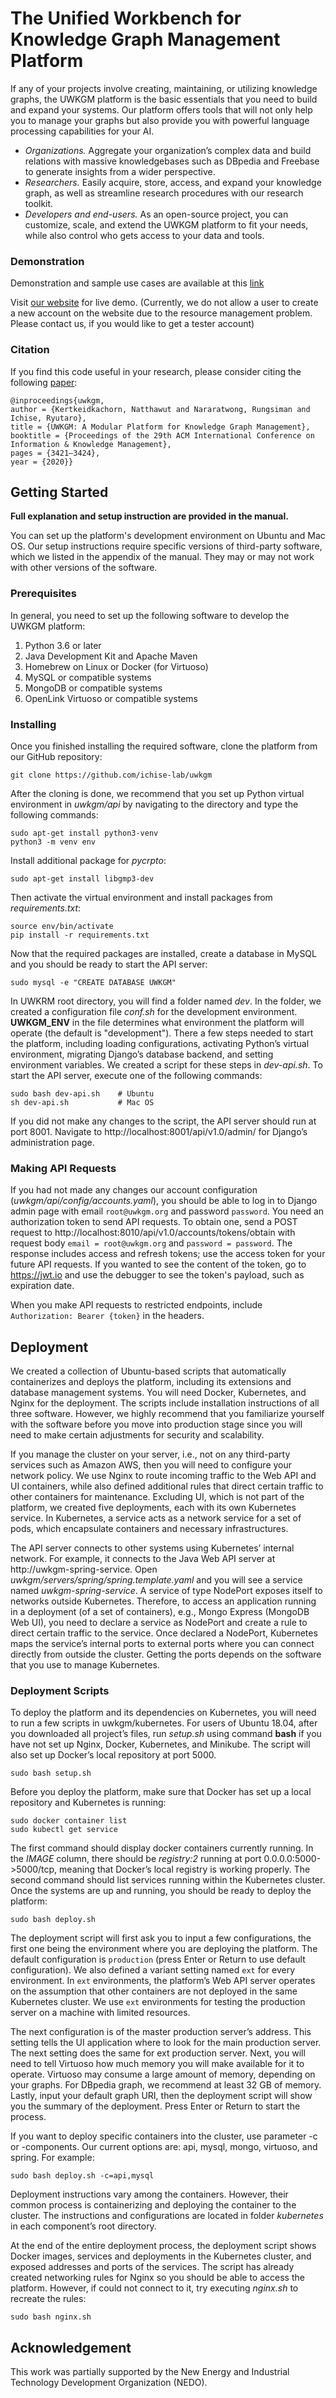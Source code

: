 # The Unified Workbench for Knowledge Graph Management Platform
If any of your projects involve creating, maintaining, or utilizing knowledge graphs, the UWKGM platform is the basic essentials that you need to build and expand your systems. Our platform offers tools that will not only help you to manage your graphs but also provide you with powerful language processing capabilities for your AI.
* *Organizations.* Aggregate your organization’s complex data and build relations with massive knowledgebases such as DBpedia and Freebase to generate insights from a wider perspective.
* *Researchers.* Easily acquire, store, access, and expand your knowledge graph, as well as streamline research procedures with our research toolkit.
* *Developers and end-users.* As an open-source project, you can customize, scale, and extend the UWKGM platform to fit your needs, while also control who gets access to your data and tools.

### Demonstration
Demonstration and sample use cases are available at this [link](https://sites.google.com/view/uwkgm-platform/home)

Visit [our website](https://uwkgm.airc.aist.go.jp/home) for live demo. (Currently, we do not allow a user to create a new account on the website due to the resource management problem. Please contact us, if you would like to get a tester account)


### Citation
If you find this code useful in your research, please consider citing the following [paper](https://doi.org/10.1145/3340531.3417441):
```
@inproceedings{uwkgm, 
author = {Kertkeidkachorn, Natthawut and Nararatwong, Rungsiman and Ichise, Ryutaro}, 
title = {UWKGM: A Modular Platform for Knowledge Graph Management}, 
booktitle = {Proceedings of the 29th ACM International Conference on Information & Knowledge Management}, 
pages = {3421–3424}, 
year = {2020}}
```


## Getting Started
**Full explanation and setup instruction are provided in the manual.**

You can set up the platform's development environment on Ubuntu and Mac OS. Our setup instructions require specific versions of third-party software, which we listed in the appendix of the manual. They may or may not work with other versions of the software.

### Prerequisites
In general, you need to set up the following software to develop the UWKGM platform:
1. Python 3.6 or later
2. Java Development Kit and Apache Maven
3. Homebrew on Linux or Docker (for Virtuoso)
4. MySQL or compatible systems
5. MongoDB or compatible systems
6. OpenLink Virtuoso or compatible systems

### Installing
Once you finished installing the required software, clone the platform from our GitHub repository:

```
git clone https://github.com/ichise-lab/uwkgm
```

After the cloning is done, we recommend that you set up Python virtual environment in *uwkgm/api* by navigating to the directory and type the following commands:

```
sudo apt-get install python3-venv
python3 -m venv env
```

Install additional package for *pycrpto*:

```
sudo apt-get install libgmp3-dev
```

Then activate the virtual environment and install packages from *requirements.txt*:

```
source env/bin/activate
pip install -r requirements.txt
```

Now that the required packages are installed, create a database in MySQL and you should be ready to start the API server:

```
sudo mysql -e "CREATE DATABASE UWKGM"
```

In UWKRM root directory, you will find a folder named *dev*. In the folder, we created a configuration file *conf.sh* for the development environment. **UWKGM_ENV** in the file determines what environment the platform will operate (the default is "development"). There a few steps needed to start the platform, including loading configurations, activating Python’s virtual environment, migrating Django’s database backend, and setting environment variables. We created a script for these steps in *dev-api.sh*. To start the API server, execute one of the following commands:

```
sudo bash dev-api.sh    # Ubuntu
sh dev-api.sh           # Mac OS
```

If you did not make any changes to the script, the API server should run at port 8001. Navigate to http://localhost:8001/api/v1.0/admin/ for Django’s administration page.

### Making API Requests
If you had not made any changes our account configuration (*uwkgm/api/config/accounts.yaml*), you should be able to log in to Django admin page with email `root@uwkgm.org` and password `password`. You need an authorization token to send API requests. To obtain one, send a POST request to http://localhost:8010/api/v1.0/accounts/tokens/obtain with request body `email = root@uwkgm.org` and `password = password`. The response includes access and refresh tokens; use the access token for your future API requests. If you wanted to see the content of the token, go to https://jwt.io and use the debugger to see the token's payload, such as expiration date.

When you make API requests to restricted endpoints, include `Authorization: Bearer {token}` in the headers.

## Deployment
We created a collection of Ubuntu-based scripts that automatically containerizes and deploys the platform, including its extensions and database management systems. You will need Docker, Kubernetes, and Nginx for the deployment. The scripts include installation instructions of all three software. However, we highly recommend that you familiarize yourself with the software before you move into production stage since you will need to make certain adjustments for security and scalability.

If you manage the cluster on your server, i.e., not on any third-party services such as Amazon AWS, then you will need to configure your network policy. We use Nginx to route incoming traffic to the Web API and UI containers, while also defined additional rules that direct certain traffic to other containers for maintenance. Excluding UI, which is not part of the platform, we created five deployments, each with its own Kubernetes service. In Kubernetes, a service acts as a network service for a set of pods, which encapsulate containers and necessary infrastructures. 

The API server connects to other systems using Kubernetes’ internal network. For example, it connects to the Java Web API server at http://uwkgm-spring-service. Open *uwkgm/servers/spring/spring.template.yaml* and you will see a service named *uwkgm-spring-service*. A service of type NodePort exposes itself to networks outside Kubernetes. Therefore, to access an application running in a deployment (of a set of containers), e.g., Mongo Express (MongoDB Web UI), you need to declare a service as NodePort and create a rule to direct certain traffic to the service. Once declared a NodePort, Kubernetes maps the service’s internal ports to external ports where you can connect directly from outside the cluster. Getting the ports depends on the software that you use to manage Kubernetes.

### Deployment Scripts
To deploy the platform and its dependencies on Kubernetes, you will need to run a few scripts in uwkgm/kubernetes. For users of Ubuntu 18.04, after you downloaded all project’s files, run *setup.sh* using command **bash** if you have not set up Nginx, Docker, Kubernetes, and Minikube. The script will also set up Docker’s local repository at port 5000.

```
sudo bash setup.sh
```

Before you deploy the platform, make sure that Docker has set up a local repository and Kubernetes is running:

```
sudo docker container list
sudo kubectl get service
```

The first command should display docker containers currently running. In the *IMAGE* column, there should be *registry:2* running at port 0.0.0.0:5000->5000/tcp, meaning that Docker’s local registry is working properly. The second command should list services running within the Kubernetes cluster. Once the systems are up and running, you should be ready to deploy the platform:

```
sudo bash deploy.sh
```

The deployment script will first ask you to input a few configurations, the first one being the environment where you are deploying the platform. The default configuration is `production` (press Enter or Return to use default configuration). We also defined a variant setting named `ext` for every environment. In `ext` environments, the platform’s Web API server operates on the assumption that other containers are not deployed in the same Kubernetes cluster. We use `ext` environments for testing the production server on a machine with limited resources.

The next configuration is of the master production server’s address. This setting tells the UI application where to look for the main production server. The next setting does the same for ext production server. Next, you will need to tell Virtuoso how much memory you will make available for it to operate. Virtuoso may consume a large amount of memory, depending on your graphs. For DBpedia graph, we recommend at least 32 GB of memory. Lastly, input your default graph URI, then the deployment script will show you the summary of the deployment. Press Enter or Return to start the process.

If you want to deploy specific containers into the cluster, use parameter -c or -components. Our current options are: api, mysql, mongo, virtuoso, and spring. For example:

```
sudo bash deploy.sh -c=api,mysql
```

Deployment instructions vary among the containers. However, their common process is containerizing and deploying the container to the cluster. The instructions and configurations are located in folder *kubernetes* in each component’s root directory.

At the end of the entire deployment process, the deployment script shows Docker images, services and deployments in the Kubernetes cluster, and exposed addresses and ports of the services. The script has already created networking rules for Nginx so you should be able to access the platform. However, if could not connect to it, try executing *nginx.sh* to recreate the rules:

```
sudo bash nginx.sh
```

## Acknowledgement
This work was partially supported by the New Energy and Industrial Technology Development Organization (NEDO). 